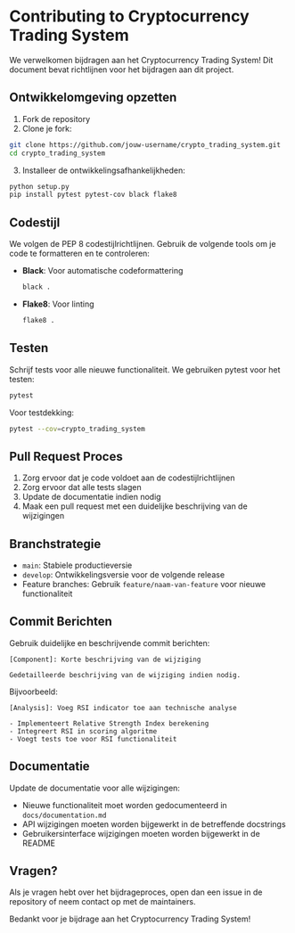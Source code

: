 # Contributing to Cryptocurrency Trading System

We verwelkomen bijdragen aan het Cryptocurrency Trading System! Dit document bevat richtlijnen voor het bijdragen aan dit project.

## Ontwikkelomgeving opzetten

1. Fork de repository
2. Clone je fork:
```bash
git clone https://github.com/jouw-username/crypto_trading_system.git
cd crypto_trading_system
```
3. Installeer de ontwikkelingsafhankelijkheden:
```bash
python setup.py
pip install pytest pytest-cov black flake8
```

## Codestijl

We volgen de PEP 8 codestijlrichtlijnen. Gebruik de volgende tools om je code te formatteren en te controleren:

- **Black**: Voor automatische codeformattering
  ```bash
  black .
  ```
- **Flake8**: Voor linting
  ```bash
  flake8 .
  ```

## Testen

Schrijf tests voor alle nieuwe functionaliteit. We gebruiken pytest voor het testen:

```bash
pytest
```

Voor testdekking:

```bash
pytest --cov=crypto_trading_system
```

## Pull Request Proces

1. Zorg ervoor dat je code voldoet aan de codestijlrichtlijnen
2. Zorg ervoor dat alle tests slagen
3. Update de documentatie indien nodig
4. Maak een pull request met een duidelijke beschrijving van de wijzigingen

## Branchstrategie

- `main`: Stabiele productieversie
- `develop`: Ontwikkelingsversie voor de volgende release
- Feature branches: Gebruik `feature/naam-van-feature` voor nieuwe functionaliteit

## Commit Berichten

Gebruik duidelijke en beschrijvende commit berichten:

```
[Component]: Korte beschrijving van de wijziging

Gedetailleerde beschrijving van de wijziging indien nodig.
```

Bijvoorbeeld:
```
[Analysis]: Voeg RSI indicator toe aan technische analyse

- Implementeert Relative Strength Index berekening
- Integreert RSI in scoring algoritme
- Voegt tests toe voor RSI functionaliteit
```

## Documentatie

Update de documentatie voor alle wijzigingen:

- Nieuwe functionaliteit moet worden gedocumenteerd in `docs/documentation.md`
- API wijzigingen moeten worden bijgewerkt in de betreffende docstrings
- Gebruikersinterface wijzigingen moeten worden bijgewerkt in de README

## Vragen?

Als je vragen hebt over het bijdrageproces, open dan een issue in de repository of neem contact op met de maintainers.

Bedankt voor je bijdrage aan het Cryptocurrency Trading System!
